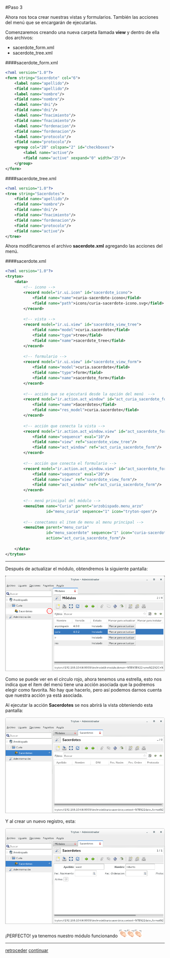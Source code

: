 #Paso 3

Ahora nos toca crear nuestras vistas y formularios. También las acciones del menú que se encargarán de ejecutarlas.

Comenzaremos creando una nueva carpeta llamada **view** y dentro de ella dos archivos:

 * sacerdote_form.xml
 * sacerdote_tree.xml

####sacerdote_form.xml
```xml
<?xml version="1.0"?>
<form string="Sacerdote" col="6">
    <label name="apellido"/>
    <field name="apellido"/>
    <label name="nombre"/>
    <field name="nombre"/>
    <label name="dni"/>
    <field name="dni"/>
    <label name="fnacimiento"/>
    <field name="fnacimiento"/>
    <label name="fordenacion"/>
    <field name="fordenacion"/>
    <label name="protocolo"/>
    <field name="protocolo"/>
    <group col="20" colspan="2" id="checkboxes">
        <label name="active"/>
        <field name="active" xexpand="0" width="25"/>
    </group>
</form>
```

####sacerdote_tree.xml
```xml
<?xml version="1.0"?>
<tree string="Sacerdotes">
    <field name="apellido"/>
    <field name="nombre"/>
    <field name="dni"/>
    <field name="fnacimiento"/>
    <field name="fordenacion"/>
    <field name="protocolo"/>
    <field name="active"/>
</tree>
```

Ahora modificaremos el archivo **sacerdote.xml** agregando las acciones del menú.

####sacerdote.xml
```xml
<?xml version="1.0"?>
<tryton>
    <data>
        <!-- icono -->
        <record model="ir.ui.icon" id="sacerdote_icono">
            <field name="name">curia-sacerdote-icono</field>
            <field name="path">icons/curia-sacerdote-icono.svg</field>
        </record>

        <!-- vista -->
        <record model="ir.ui.view" id="sacerdote_view_tree">
            <field name="model">curia.sacerdote</field>
            <field name="type">tree</field>
            <field name="name">sacerdote_tree</field>
        </record>

        <!-- formulario -->
        <record model="ir.ui.view" id="sacerdote_view_form">
            <field name="model">curia.sacerdote</field>
            <field name="type">form</field>
            <field name="name">sacerdote_form</field>
        </record>

        <!-- acción que se ejecutará desde la opción del menú  -->
        <record model="ir.action.act_window" id="act_curia_sacerdote_form">
            <field name="name">Sacerdotes</field>
            <field name="res_model">curia.sacerdote</field>
        </record>

        <!-- acción que conecta la vista -->
        <record model="ir.action.act_window.view" id="act_sacerdote_form_view1">
            <field name="sequence" eval="10"/>
            <field name="view" ref="sacerdote_view_tree"/>
            <field name="act_window" ref="act_curia_sacerdote_form"/>
        </record>

        <!-- acción que conecta el formulario -->
        <record model="ir.action.act_window.view" id="act_sacerdote_form_view2">
            <field name="sequence" eval="20"/>
            <field name="view" ref="sacerdote_view_form"/>
            <field name="act_window" ref="act_curia_sacerdote_form"/>
        </record>

        <!-- menú principal del módulo -->
        <menuitem name="Curia" parent="arzobispado.menu_arzo"
                  id="menu_curia" sequence="1" icon="tryton-open"/>

        <!-- conectamos el item de menu al menu principal -->
        <menuitem parent="menu_curia"
                  id="menu_sacerdote" sequence="1" icon="curia-sacerdote-icono"
                  action="act_curia_sacerdote_form"/>

    </data>
</tryton>
```

- - -
Después de actualizar el módulo, obtendremos la siguiente pantalla:

![acción asociada](img/04.png)

Como se puede ver en el círculo rojo, ahora tenemos una estrella, esto nos indica que el ítem del menú tiene una acción asociada que la podremos elegir como favorita. No hay que hacerlo, pero así podemos darnos cuenta que nuestra acción ya está asociada.

Al ejecutar la acción **Sacerdotes** se nos abrirá la vista obteniendo esta pantalla:

![listado de sacerdotes](img/05.png)

Y al crear un nuevo registro, esta:

![nuevo sacerdote](img/06.png)

¡PERFECTO! ya tenemos nuestro módulo funcionando  ![](img/aplauso.png)


- - -
[retroceder](paso2.md)
[continuar](paso4.md)
 
